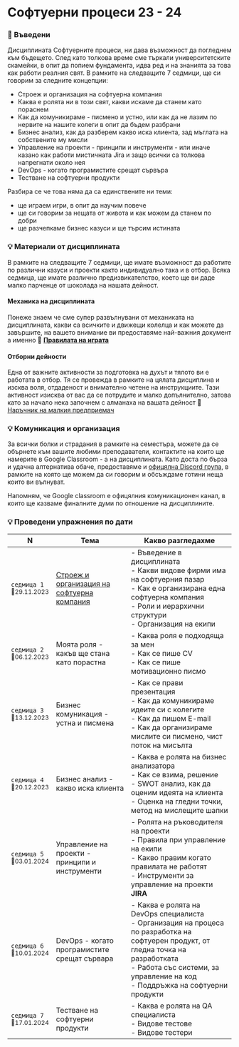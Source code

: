# Софтуерни процеси 23 - 24

### 🚀 Въведени
Дисциплината Софтуерните процеси, ни дава възможност да погледнем към бъдещето. След като толкова време сме търкали университетските скамейки, в опит да попием фундамента, идва ред и на знанията за това как работи реалния свят. В рамките на следващите 7 седмици, ще си говорим за следните концепции:

- Строеж и организация на софтуерна компания
- Каква е ролята ни в този свят, какви искаме да станем като пораснем
- Как да комуникираме - писмено и устно, или как да не лазим по нервите на нашите колеги в опит да бъдем разбрани
- Бизнес анализ, как да разберем какво иска клиента, зад мъглата на собствените му мисли
- Управление на проекти - принципи и инструменти - или иначе казано как работи мистичната Jira и защо всички са толкова напрегнати около нея
- DevOps - когато програмистите срещат сървъра
- Тестване на софтуерни продукти

Разбира се че това няма да са единствените ни теми:
- ще играем игри, в опит да научим повече
- ще си говорим за нещата от живота и как можем да станем по добри
- ще разчепкаме бизнес казуси и ще търсим истината

### 💡 Материали от дисциплината

В рамките на следващите 7 седмици, ще имате възможност да работите по различни казуси и проекти както индивидуално така и в отбор. Всяка седмица, ще имате различно предизвикателство, което ще ви даде малко парченце от шоколада на нашата дейност.

#### Механика на дисциплината

Понеже знаем че сме супер развълнувани от механиката на дисциплината, какви са всичките и движещи колелца и как можете да завършите, на вашето внимание ви предоставяме най-важния документ а именно 🚀 [**Правилата на играта**](./организация/правила_на_играта/)

#### Отборни дейности

Една от важните активности за подготовка на духът и тялото ви е работата в отбор. Тя се провежда в рамките на цялата дисциплина и изсква воля, отдаденост и внимателно четене на инструкциите. Тази активност изисква от вас да се потрудите и малко допълнително, затова като за начало нека започнем с алманаха на вашата дейност 🚀 [Наръчник на малкия предприемач](./организация/наръчник_на_малкия_предприемач/)

### 💡 Комуникация и организация

За всички болки и страдания в рамките на семестъра, можете да се обърнете към вашите любими преподаватели, контактите на които ще намерите в Google Classroom - а на дисциплината. Като доста по бърза и удачна алтернатива обаче, предоставяме и [офицялна Discord група](https://discord.gg/8EkgPHbmyX), в рамките на която ще можем да си говорим и обсъждаме готини неща които ви вълнуват.

Напомням, че Google classroom е офицялния комуникационен канал, в които ще казваме финалните думи по отношение на дисциплините. 

### 💡 Проведени упражнения по дати

<table>
    <thead>
        <tr>
            <th width="120">N</th>
            <th width="280px">Тема</th>
            <th width="610px">Какво разгледахме</th>
        </tr>
    </thead>
    <tbody>
        <tr>
            <td>
                <code>седмица 1</code><br>
                <sub>📅29.11.2023</sub>
            </td>
            <td>
                <a href="./week-1/README.md">
                    Строеж и организация на софтуерна компания 
                </a>
            </td>
            <td>
            - Въведение в дисциплината <br>
            - Какви видове фирми има на софтуерния пазар <br>
            - Как е организирана една софтуерна компания <br>
            - Роли и иерархични структури <br>
            - Организация на екипи <br>
            </td>
        </tr>
        <tr>
            <td>
                <code>седмица 2</code>
                <br>
                <sub>📅06.12.2023</sub>
            </td>
            <td>
                <!-- <a href="./week-2/README.md"> -->
                    Моята роля - какъв ще стана като порастна
                <!-- </a>             -->
            </td>
            <td>
            - Каква роля е подходяща за мен <br>
            - Как се пише CV <br>
            - Как се пише мотивационно писмо <br>
            </td>
        </tr>
        <tr>
            <td>
                <code>седмица 3</code>
                <br>
                <sub>📅13.12.2023</sub>
            </td>
            <td>
                <!-- <a href="./week-3/README.md"> -->
                    Бизнес комуникация - устна и писмена
                <!-- </a> -->
            </td>            
            <td>
            - Как се прави презентация <br>
            - Как да комуникираме идеите си с колегите  <br>
            - Как да пишем E-mail <br>
            - Как да организираме мислите си писмено, чист поток на мисълта <br>
            </td>
        </tr>
        <tr>
            <td>
                <code>седмица 4</code>
                <br>
                <sub>📅20.12.2023</sub>
            </td>
            <td>
                <!-- <a href="./week-4/README.md"> -->
                    Бизнес анализ - какво иска клиента
                <!-- </a> -->
            </td>
            <td>
            - Каква е ролята на бизнес анализатора <br>
            - Как се взима, решение <br>
            - SWOT анализ, как да оценим идеята на клиента <br>
            - Оценка на гледни точки, метод на мислещите шапки
            </td>
        </tr>
        <tr>
            <td>
                <code>седмица 5</code>
                <br>
                <sub>📅03.01.2024</sub>
            </td>
            <td>
                <!-- <a href="./week-5/README.md"> -->
                    Управление на проекти - принципи и инструменти
                <!-- </a> -->
            </td>
            <td>
            - Ролята на ръководителя на проекти <br>
            - Правила при управление на екипи <br>
            - Какво правим когато правилата не работят <br>
            - Инструменти за управление на проекти <strong>JIRA</strong>
            </td>
        </tr>                
        <tr>
            <td>
                <code>седмица 6</code>
                <br>
                <sub>📅10.01.2024</sub>
            </td>
            <td>
                <!-- <a href="./week-6/README.md"> -->
                    DevOps - когато програмистите срещат сървара
                <!-- </a> -->
            </td>
            <td>
            - Каква е ролята на DevOps специалиста <br>
            - Организация на процеса по разработка на софтуерен продукт, от гледна точка на разработката <br>
            - Работа със системи, за управление на код <br>
            - Поддръжка на софтуерни продукти
            </td>
        </tr>
        <tr>
            <td>
                <code>седмица 7</code>
                <br>
                <sub>📅17.01.2024</sub>
            </td>
            <td>
                <!-- <a href="./week-7/README.md"> -->
                    Тестване на софтуерни продукти
                <!-- </a> -->
            </td>
            <td>
            - Каква е ролята на QA специалиста <br>
            - Видове тестове <br>
            - Видове тестери
            </td>
        </tr>
    <tbody>
</table>
